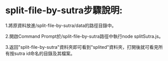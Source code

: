 # split-file-by-sutra步驟說明:

1.將原資料放進/split-file-by-sutra/data的路徑目錄中。

2.開啟Command Prompt於/split-file-by-sutra路徑中執行node splitSutra.js。

3.返回"split-file-by-sutra"資料夾即可看到"splited"資料夾，打開後就可看見所有按sutra id命名的目錄及其檔案。
